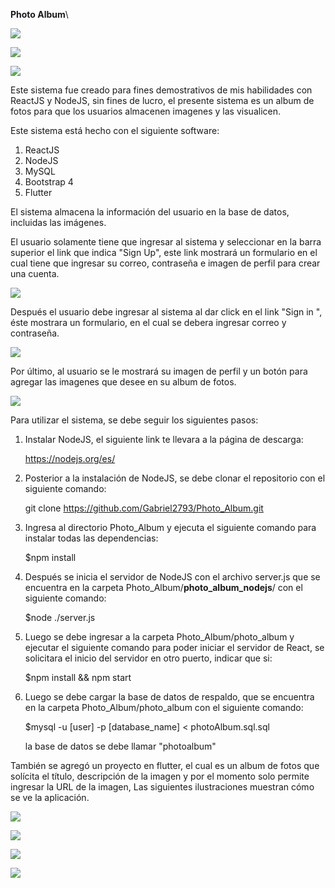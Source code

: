 **Photo Album**\

![](https://raw.githubusercontent.com/Gabriel2793/Photo_Album/master/images/react.png)

![](https://raw.githubusercontent.com/Gabriel2793/Photo_Album/master/images/nodejs.png)

![](https://raw.githubusercontent.com/Gabriel2793/Photo_Album/master/images/mysql.png)

Este sistema fue creado para fines demostrativos de mis habilidades con ReactJS y NodeJS, sin fines de lucro, el presente sistema es un album de fotos para que los usuarios almacenen imagenes y las visualicen.

Este sistema está hecho con el siguiente software:

1. ReactJS
2. NodeJS
3. MySQL
4. Bootstrap 4
5. Flutter

El sistema almacena la información del usuario en la base de datos, incluidas las imágenes. 

El usuario solamente tiene que ingresar al sistema y seleccionar en la barra superior el link que indica "Sign Up", este link mostrará un formulario en el cual tiene que ingresar su correo, contraseña e imagen de perfil para crear una cuenta.

![](https://raw.githubusercontent.com/Gabriel2793/Photo_Album/master/images/reactapp.png)

Después el usuario debe ingresar al sistema al dar click en el link "Sign in ", éste mostrara un formulario, en el cual se debera ingresar correo y contraseña.

![](https://raw.githubusercontent.com/Gabriel2793/Photo_Album/master/images/react2.png)

Por último, al usuario se le mostrará su imagen de perfil y un botón para agregar las imagenes que desee en su album de fotos.

![](https://raw.githubusercontent.com/Gabriel2793/Photo_Album/master/images/react3.png)

Para utilizar el sistema, se debe seguir los siguientes pasos:

1. Instalar NodeJS, el siguiente link te llevara a la página de descarga:

   https://nodejs.org/es/

2. Posterior a la instalación de NodeJS, se debe clonar el repositorio con el siguiente comando:

   git clone https://github.com/Gabriel2793/Photo_Album.git

3. Ingresa al directorio Photo_Album y ejecuta el siguiente comando para instalar todas las dependencias:

   $npm install

4. Después se inicia el servidor de NodeJS con el archivo server.js que se encuentra en la carpeta Photo_Album/**photo_album_nodejs**/ con el siguiente comando:

   $node ./server.js

5. Luego se debe ingresar a la carpeta Photo_Album/photo_album y ejecutar el siguiente comando para poder iniciar el servidor de React, se solicitara el inicio del servidor en otro puerto, indicar que si:

   $npm install && npm start

6. Luego se debe cargar la base de datos de respaldo, que se encuentra en la carpeta Photo_Album/photo_album  con el siguiente comando:

   $mysql -u [user] -p [database_name] < photoAlbum.sql.sql

   la base de datos se debe llamar "photoalbum"


También se agregó un proyecto en flutter, el cual es un album de fotos que solícita el título, descripción de la imagen y por el momento solo permite ingresar la URL de la imagen, Las siguientes ilustraciones muestran cómo se ve la aplicación.

![](https://raw.githubusercontent.com/Gabriel2793/Photo_Album/master/photo_album_flutter/assets/images/app1.jpg)

![](https://raw.githubusercontent.com/Gabriel2793/Photo_Album/master/photo_album_flutter/assets/images/app5.jpg)

![](https://raw.githubusercontent.com/Gabriel2793/Photo_Album/master/photo_album_flutter/assets/images/app3.jpg)

![](https://raw.githubusercontent.com/Gabriel2793/Photo_Album/master/photo_album_flutter/assets/images/app4.jpg)